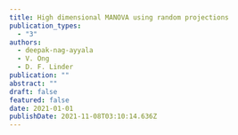 ```yaml
---
title: High dimensional MANOVA using random projections
publication_types:
  - "3"
authors:
  - deepak-nag-ayyala
  - V. Ong
  - D. F. Linder
publication: ""
abstract: ""
draft: false
featured: false
date: 2021-01-01
publishDate: 2021-11-08T03:10:14.636Z
---
```

